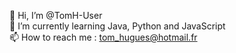 👋 Hi, I’m @TomH-User <br>
🌱 I’m currently learning Java, Python and JavaScript <br>
📫 How to reach me : tom_hugues@hotmail.fr <br>
